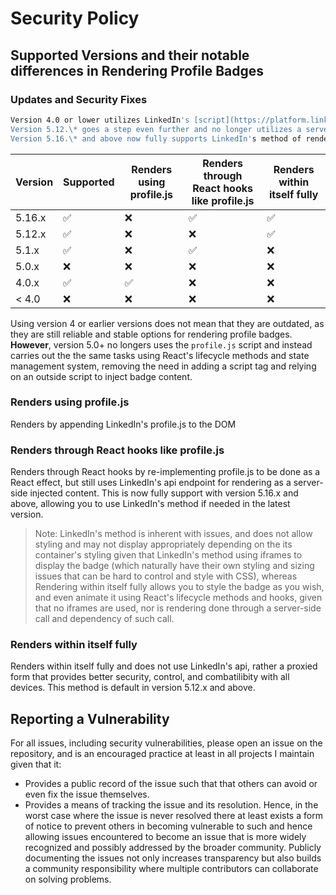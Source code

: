 # Security Policy

## Supported Versions and their notable differences in Rendering Profile Badges


### Updates and Security Fixes
```bash
Version 4.0 or lower utilizes LinkedIn's [script](https://platform.linkedin.com/badges/js/profile.js) to render the badge. If you want to display a LinkedIn profile badge, I suggest using version 4 or an earlier version of the component. These versions are stable and reliable for rendering profile badges, especially if you have some requirements in only rendering profile badges via the official form provided by LinkedIn.
Version 5.12.\* goes a step even further and no longer utilizes a server-side rendering method by fully rendering the badge through React on the client side. These gradual changes simply add further flexibility and control in how profile badges are rendered, allowing you to properly render and animate badges using any other React components or libraries within your project.
Version 5.16.\* and above now fully supports LinkedIn's method of rendering profile badges, allowing you to use LinkedIn's method if needed in the latest version.
```


| Version | Supported          | Renders using profile.js | Renders through React hooks like profile.js | Renders within itself fully |
| ------- | ------------------ | ------------------------ | ------------------------------------------- | --------------------------- |
| 5.16.x  | :white_check_mark: | :x:                      | :white_check_mark:                          | :white_check_mark:          |
| 5.12.x  | :white_check_mark: | :x:                      | :x:                                         | :white_check_mark:          |
| 5.1.x   | :white_check_mark: | :x:                      | :white_check_mark:                          | :x:                         |
| 5.0.x   | :x:                | :x:                      | :x:                                         | :x:                         |
| 4.0.x   | :white_check_mark: | :white_check_mark:       | :x:                                         | :x:                         |
| < 4.0   | :x:                | :x:                      | :x:                                         | :x:                         |

Using version 4 or earlier versions does not mean that they are outdated, as they are still reliable and stable options for rendering profile badges. **However**, version 5.0+ no longers uses the `profile.js` script and instead carries out the the same tasks using React's lifecycle methods and state management system, removing the need in adding a script tag and relying on an outside script to inject badge content.

### Renders using profile.js
Renders by appending LinkedIn's profile.js to the DOM 
### Renders through React hooks like profile.js
Renders through React hooks by re-implementing profile.js to be done as a React effect, but still uses LinkedIn's api endpoint for rendering as a server-side injected content. This is now fully 
support with version 5.16.x and above, allowing you to use LinkedIn's method if needed in the latest version.

> Note: LinkedIn's method is inherent with issues, and does not allow styling and may not display appropriately depending on the its container's styling given that LinkedIn's method using iframes to display the badge (which naturally have their own styling and sizing issues that can be hard to control and style with CSS), whereas Rendering within itself fully allows you to style the badge as you wish, and even animate it using React's lifecycle methods and hooks, given that no iframes are used,
nor is rendering done through a server-side call and dependency of such call.

### Renders within itself fully
Renders within itself fully and does not use LinkedIn's api, rather a proxied form that provides better security, control, and combatilibity with all devices. This method
is default in version 5.12.x and above.

 

 
## Reporting a Vulnerability

For all issues, including security vulnerabilities, please open an issue on the repository, and is an encouraged practice at least in all projects I maintain given that it:

- Provides a public record of the issue such that that others can avoid or even fix the issue themselves.
- Provides a means of tracking the issue and its resolution.
  Hence, in the worst case where the issue is never resolved there at least exists a form of notice to prevent others in becoming vulnerable to such and hence allowing issues encountered to become an issue that is more widely recognized and possibly addressed by the broader community. Publicly documenting the issues not only increases transparency but also builds a community responsibility where multiple contributors can collaborate on solving problems.
